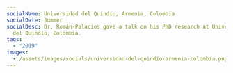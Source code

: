 ```yaml
---
socialName: Universidad del Quindío, Armenia, Colombia
socialDate: Summer
socialDesc: Dr. Román-Palacios gave a talk on his PhD research at Universidad
  del Quindío, Colombia.
tags:
  - "2019"
images:
  - /assets/images/socials/universidad-del-quindío-armenia-colombia.png
---
```

